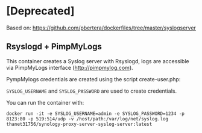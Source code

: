 # [Deprecated] 

Based on: https://github.com/pbertera/dockerfiles/tree/master/syslogserver

## Rsyslogd + PimpMyLogs

This container creates a Syslog server with Rsyslogd, logs are accessible via PimpMyLogs interface (http://pimpmylog.com).

PympMylogs credentials are created using the script create-user.php:

`SYSLOG_USERNAME` and `SYSLOG_PASSWORD` are used to create credentials.

You can run the container with:

    docker run -it -e SYSLOG_USERNAME=admin -e SYSLOG_PASSWORD=1234 -p 8123:80 -p 519:514/udp -v /host/path:/var/log/net/syslog.log thanet31756/synology-proxy-server-syslog-server:latest
